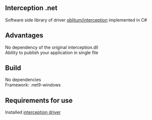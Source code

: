 Interception .net
----------------

Software side library of driver [oblitum/interception](https://github.com/oblitum/Interception)  implemented in C# 

Advantages
----------------
No dependency of the original interception.dll\
Ability to publish your application in single file

Build
----------------
No dependencies\
Framework: .net9-windows

Requirements for use
----------------
Installed [interception driver](https://github.com/oblitum/Interception/releases/tag/v1.0.1)
